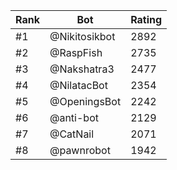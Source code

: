 Rank|Bot|Rating
---|---|---
#1|@Nikitosikbot|2892
#2|@RaspFish|2735
#3|@Nakshatra3|2477
#4|@NilatacBot|2354
#5|@OpeningsBot|2242
#6|@anti-bot|2129
#7|@CatNail|2071
#8|@pawnrobot|1942
